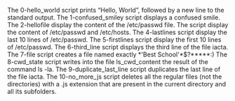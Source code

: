 The 0-hello_world script prints “Hello, World”, followed by a new line to the standard output.
The 1-confused_smiley script displays a confused smile. 
The 2-hellofile display the content of the /etc/passwd file.
The script display  the content of /etc/passwd and /etc/hosts.
The 4-lastlines script display the last 10 lines of /etc/passwd.
The 5-firstlines script display  the first 10 lines of /etc/passwd.
The 6-third_line script displays the third line of the file iacta.
The 7-file script  creates a file named exactly \*\'Best School\'\*$\?\*\*\*\*\*:) 
The 8-cwd_state script writes into the file ls_cwd_content the result of the command ls -la.
The 9-duplicate_last_line script duplicates the last line of the file iacta.
The 10-no_more_js script  deletes all the regular files (not the directories) with a .js extension that are present in the current directory and all its subfolders.
